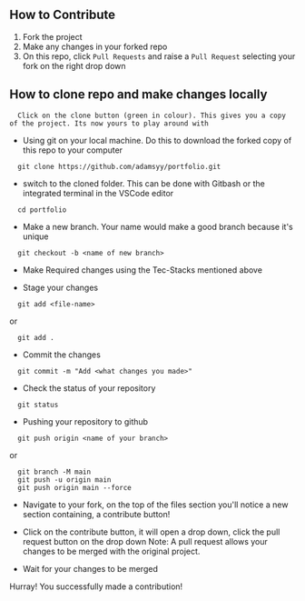 ## How to Contribute

1. Fork the project
2. Make any changes in your forked repo
3. On this repo, click `Pull Requests` and raise a `Pull Request` selecting your fork on the right drop down


## How to clone repo and make changes locally

```
  Click on the clone button (green in colour). This gives you a copy of the project. Its now yours to play around with
```

- Using git on your local machine. Do this to download the forked copy of this repo to your computer

```
  git clone https://github.com/adamsyy/portfolio.git
```

- switch to the cloned folder. This can be done with Gitbash or the integrated terminal in the VSCode editor

```
  cd portfolio
```

- Make a new branch. Your name would make a good branch because it's unique

```
  git checkout -b <name of new branch>
```

- Make Required changes using the Tec-Stacks mentioned above

- Stage your changes

```
  git add <file-name>
```

or

```
  git add .
```

- Commit the changes

```
  git commit -m "Add <what changes you made>"
```

- Check the status of your repository

```
  git status
```

- Pushing your repository to github

```
  git push origin <name of your branch>
```

or

```
  git branch -M main
  git push -u origin main
  git push origin main --force
```

- Navigate to your fork, on the top of the files section you'll notice a new section containing, a contribute button!
- Click on the contribute button, it will open a drop down, click the pull request button on the drop down
  Note: A pull request allows your changes to be merged with the original project.

- Wait for your changes to be merged

Hurray! You successfully made a contribution!
